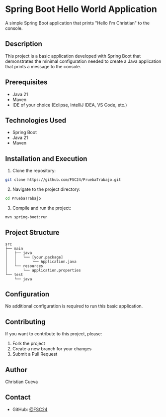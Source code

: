 # Spring Boot Hello World Application

A simple Spring Boot application that prints "Hello I'm Christian" to the console.

## Description

This project is a basic application developed with Spring Boot that demonstrates the minimal configuration needed to create a Java application that prints a message to the console.

## Prerequisites

- Java 21
- Maven
- IDE of your choice (Eclipse, IntelliJ IDEA, VS Code, etc.)

## Technologies Used

- Spring Boot
- Java 21
- Maven

## Installation and Execution

1. Clone the repository:
```bash
git clone https://github.com/FSC24/PruebaTrabajo.git
```

2. Navigate to the project directory:
```bash
cd PruebaTrabajo
```

3. Compile and run the project:
```bash
mvn spring-boot:run
```

## Project Structure

```
src
├── main
│   ├── java
│   │   └── [your.package]
│   │       └── Application.java
│   └── resources
│       └── application.properties
└── test
    └── java
```

## Configuration

No additional configuration is required to run this basic application.

## Contributing

If you want to contribute to this project, please:

1. Fork the project
2. Create a new branch for your changes
3. Submit a Pull Request

## Author

Christian Cueva

## Contact

- GitHub: [@FSC24](https://github.com/FSC24)
